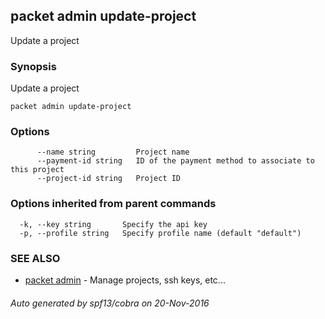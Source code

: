 ## packet admin update-project

Update a project

### Synopsis


Update a project

```
packet admin update-project
```

### Options

```
      --name string         Project name
      --payment-id string   ID of the payment method to associate to this project
      --project-id string   Project ID
```

### Options inherited from parent commands

```
  -k, --key string       Specify the api key
  -p, --profile string   Specify profile name (default "default")
```

### SEE ALSO
* [packet admin](packet_admin.md)	 - Manage projects, ssh keys, etc...

###### Auto generated by spf13/cobra on 20-Nov-2016

